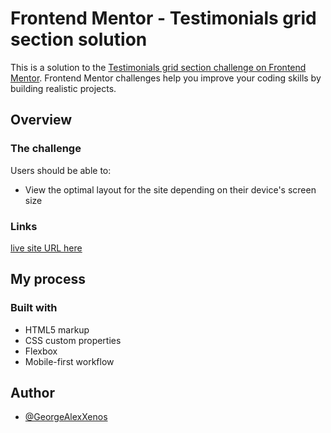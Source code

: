 # Frontend Mentor - Testimonials grid section solution

This is a solution to the [Testimonials grid section challenge on Frontend Mentor](https://www.frontendmentor.io/challenges/testimonials-grid-section-Nnw6J7Un7). Frontend Mentor challenges help you improve your coding skills by building realistic projects.

## Overview

### The challenge

Users should be able to:

- View the optimal layout for the site depending on their device's screen size

### Links

[live site URL here](https://georgealexxenos.github.io/frontendmentor_testimonials-grid-section-main/)

## My process

### Built with

- HTML5 markup
- CSS custom properties
- Flexbox
- Mobile-first workflow

## Author

- [@GeorgeAlexXenos](https://www.frontendmentor.io/profile/GeorgeAlexXenos)
